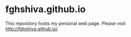 # fghshiva.github.io

This repository hosts my personal web page.  Please visit http://fghshiva.github.io/.

